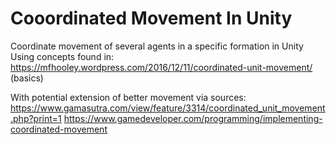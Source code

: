 # Cooordinated Movement In Unity
Coordinate movement of several agents in a specific formation in Unity
Using concepts found in:
https://mfhooley.wordpress.com/2016/12/11/coordinated-unit-movement/ (basics)

With potential extension of better movement via sources:
https://www.gamasutra.com/view/feature/3314/coordinated_unit_movement.php?print=1
https://www.gamedeveloper.com/programming/implementing-coordinated-movement
